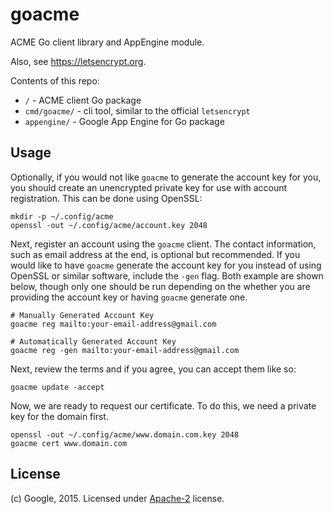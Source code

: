 # goacme

ACME Go client library and AppEngine module.

Also, see https://letsencrypt.org.

Contents of this repo:

* `/` - ACME client Go package
* `cmd/goacme/` - cli tool, similar to the official `letsencrypt`
* `appengine/` - Google App Engine for Go package

## Usage

Optionally, if you would not like `goacme` to generate the account key for you, you should create an unencrypted private key for use with account registration. This can be done using OpenSSL:

    mkdir -p ~/.config/acme
    openssl -out ~/.config/acme/account.key 2048

Next, register an account using the `goacme` client. The contact information, such as email address at the end, is optional but recommended. If you would like to have `goacme` generate the account key for you instead of using OpenSSL or similar software, include the `-gen` flag. Both example are shown below, though only one should be run depending on the whether you are providing the account key or having `goacme` generate one.

    # Manually Generated Account Key
    goacme reg mailto:your-email-address@gmail.com

    # Automatically Generated Account Key
    goacme reg -gen mailto:your-email-address@gmail.com

Next, review the terms and if you agree, you can accept them like so:

    goacme update -accept

Now, we are ready to request our certificate. To do this, we need a private key for the domain first.

    openssl -out ~/.config/acme/www.domain.com.key 2048
    goacme cert www.domain.com

## License

(c) Google, 2015. Licensed under [Apache-2](LICENSE) license.
